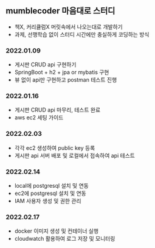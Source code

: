 ## mumblecoder 마음대로 스터디
- 책X, 커리큘럼X 머릿속에서 나오는대로 개발하기
- 과제, 선행학습 없이 스터디 시간에만 충실하게 코딩하는 방식

### 2022.01.09
- 게시판 CRUD api 구현하기
- SpringBoot + h2 + jpa or mybatis 구현
- 뷰 없이 api만 구현하고 postman 테스트 진행

### 2022.01.16
- 게시판 CRUD api 마무리, 테스트 완료
- aws ec2 세팅 가이드

### 2022.02.03
- 각각 ec2 생성하여 public key 등록
- 게시판 api 서버 배포 및 로컬에서 접속하여 api 테스트

### 2022.02.14
- local에 postgresql 설치 및 연동
- ec2에 postgresql 설치 및 연동
- IAM 사용자 생성 및 권한 관리

### 2022.02.17
- docker 이미지 생성 및 컨테이너 실행
- cloudwatch 활용하여 로그 저장 및 모니터링

